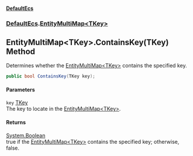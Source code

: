 #### [DefaultEcs](index.md 'index')
### [DefaultEcs](index.md#DefaultEcs 'DefaultEcs').[EntityMultiMap&lt;TKey&gt;](EntityMultiMap_TKey_.md 'DefaultEcs.EntityMultiMap&lt;TKey&gt;')
## EntityMultiMap&lt;TKey&gt;.ContainsKey(TKey) Method
Determines whether the [EntityMultiMap&lt;TKey&gt;](EntityMultiMap_TKey_.md 'DefaultEcs.EntityMultiMap&lt;TKey&gt;') contains the specified key.  
```csharp
public bool ContainsKey(TKey key);
```
#### Parameters
<a name='DefaultEcs_EntityMultiMap_TKey__ContainsKey(TKey)_key'></a>
`key` [TKey](EntityMultiMap_TKey_.md#DefaultEcs_EntityMultiMap_TKey__TKey 'DefaultEcs.EntityMultiMap&lt;TKey&gt;.TKey')  
The key to locate in the [EntityMultiMap&lt;TKey&gt;](EntityMultiMap_TKey_.md 'DefaultEcs.EntityMultiMap&lt;TKey&gt;').
  
#### Returns
[System.Boolean](https://docs.microsoft.com/en-us/dotnet/api/System.Boolean 'System.Boolean')  
true if the [EntityMultiMap&lt;TKey&gt;](EntityMultiMap_TKey_.md 'DefaultEcs.EntityMultiMap&lt;TKey&gt;') contains the specified key; otherwise, false.
